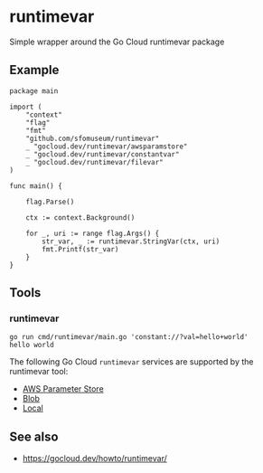 # runtimevar

Simple wrapper around the Go Cloud runtimevar package

## Example

```
package main

import (
	"context"
	"flag"
	"fmt"
	"github.com/sfomuseum/runtimevar"
	_ "gocloud.dev/runtimevar/awsparamstore"
	_ "gocloud.dev/runtimevar/constantvar"
	_ "gocloud.dev/runtimevar/filevar"
)

func main() {

	flag.Parse()

	ctx := context.Background()

	for _, uri := range flag.Args() {
		str_var, _ := runtimevar.StringVar(ctx, uri)
		fmt.Printf(str_var)
	}
}
```

## Tools

### runtimevar

```
go run cmd/runtimevar/main.go 'constant://?val=hello+world'
hello world
```

The following Go Cloud `runtimevar` services are supported by the runtimevar tool:

* [AWS Parameter Store](https://gocloud.dev/howto/runtimevar/#awsps)
* [Blob](https://gocloud.dev/howto/runtimevar/#blob)
* [Local](https://gocloud.dev/howto/runtimevar/#local)

## See also

* https://gocloud.dev/howto/runtimevar/